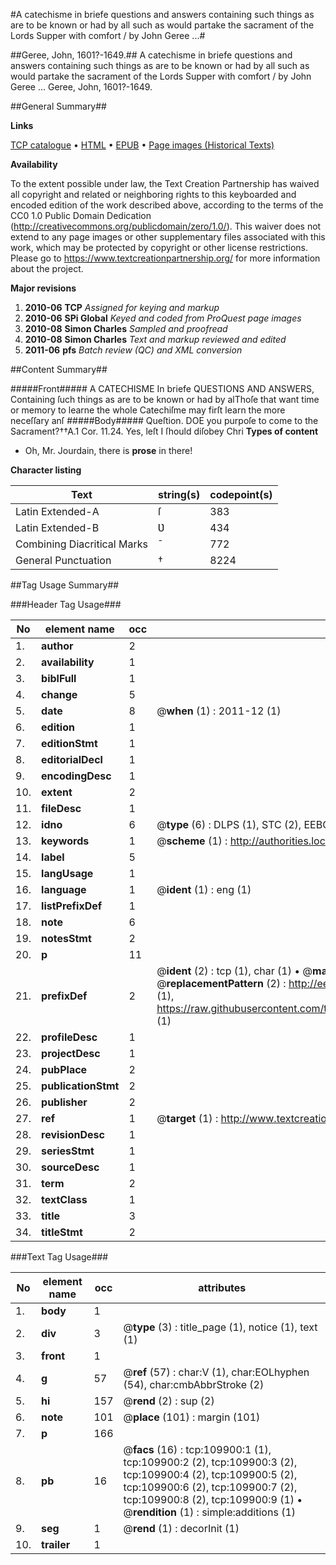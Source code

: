 #A catechisme in briefe questions and answers containing such things as are to be known or had by all such as would partake the sacrament of the Lords Supper with comfort / by John Geree ...#

##Geree, John, 1601?-1649.##
A catechisme in briefe questions and answers containing such things as are to be known or had by all such as would partake the sacrament of the Lords Supper with comfort / by John Geree ...
Geree, John, 1601?-1649.

##General Summary##

**Links**

[TCP catalogue](http://www.ota.ox.ac.uk/tcp/)  • 
[HTML](http://tei.it.ox.ac.uk/tcp/Texts-HTML/free/A42/A42650.html)  • 
[EPUB](http://tei.it.ox.ac.uk/tcp/Texts-EPUB/free/A42/A42650.epub) • 
[Page images (Historical Texts)](https://historicaltexts.jisc.ac.uk/eebo-26981562e)

**Availability**

To the extent possible under law, the Text Creation Partnership has waived all copyright and related or neighboring rights to this keyboarded and encoded edition of the work described above, according to the terms of the CC0 1.0 Public Domain Dedication (http://creativecommons.org/publicdomain/zero/1.0/). This waiver does not extend to any page images or other supplementary files associated with this work, which may be protected by copyright or other license restrictions. Please go to https://www.textcreationpartnership.org/ for more information about the project.

**Major revisions**

1. __2010-06__ __TCP__ *Assigned for keying and markup*
1. __2010-06__ __SPi Global__ *Keyed and coded from ProQuest page images*
1. __2010-08__ __Simon Charles__ *Sampled and proofread*
1. __2010-08__ __Simon Charles__ *Text and markup reviewed and edited*
1. __2011-06__ __pfs__ *Batch review (QC) and XML conversion*

##Content Summary##

#####Front#####
A CATECHISME In briefe QUESTIONS AND ANSWERS, Containing ſuch things as are to be known or had by alThoſe that want time or memory to learne the whole Catechiſme may firſt learn the more neceſſary anſ
#####Body#####
Queſtion. DOE you purpoſe to come to the Sacrament?††A.1 Cor. 11.24. Yes, leſt I ſhould diſobey Chri
**Types of content**

  * Oh, Mr. Jourdain, there is **prose** in there!

**Character listing**


|Text|string(s)|codepoint(s)|
|---|---|---|
|Latin Extended-A|ſ|383|
|Latin Extended-B|Ʋ|434|
|Combining             Diacritical Marks|̄|772|
|General Punctuation|†|8224|

##Tag Usage Summary##

###Header Tag Usage###

|No|element name|occ|attributes|
|---|---|---|---|
|1.|__author__|2||
|2.|__availability__|1||
|3.|__biblFull__|1||
|4.|__change__|5||
|5.|__date__|8| @__when__ (1) : 2011-12 (1)|
|6.|__edition__|1||
|7.|__editionStmt__|1||
|8.|__editorialDecl__|1||
|9.|__encodingDesc__|1||
|10.|__extent__|2||
|11.|__fileDesc__|1||
|12.|__idno__|6| @__type__ (6) : DLPS (1), STC (2), EEBO-CITATION (1), OCLC (1), VID (1)|
|13.|__keywords__|1| @__scheme__ (1) : http://authorities.loc.gov/ (1)|
|14.|__label__|5||
|15.|__langUsage__|1||
|16.|__language__|1| @__ident__ (1) : eng (1)|
|17.|__listPrefixDef__|1||
|18.|__note__|6||
|19.|__notesStmt__|2||
|20.|__p__|11||
|21.|__prefixDef__|2| @__ident__ (2) : tcp (1), char (1)  •  @__matchPattern__ (2) : ([0-9\-]+):([0-9IVX]+) (1), (.+) (1)  •  @__replacementPattern__ (2) : http://eebo.chadwyck.com/downloadtiff?vid=$1&page=$2 (1), https://raw.githubusercontent.com/textcreationpartnership/Texts/master/tcpchars.xml#$1 (1)|
|22.|__profileDesc__|1||
|23.|__projectDesc__|1||
|24.|__pubPlace__|2||
|25.|__publicationStmt__|2||
|26.|__publisher__|2||
|27.|__ref__|1| @__target__ (1) : http://www.textcreationpartnership.org/docs/. (1)|
|28.|__revisionDesc__|1||
|29.|__seriesStmt__|1||
|30.|__sourceDesc__|1||
|31.|__term__|2||
|32.|__textClass__|1||
|33.|__title__|3||
|34.|__titleStmt__|2||


###Text Tag Usage###

|No|element name|occ|attributes|
|---|---|---|---|
|1.|__body__|1||
|2.|__div__|3| @__type__ (3) : title_page (1), notice (1), text (1)|
|3.|__front__|1||
|4.|__g__|57| @__ref__ (57) : char:V (1), char:EOLhyphen (54), char:cmbAbbrStroke (2)|
|5.|__hi__|157| @__rend__ (2) : sup (2)|
|6.|__note__|101| @__place__ (101) : margin (101)|
|7.|__p__|166||
|8.|__pb__|16| @__facs__ (16) : tcp:109900:1 (1), tcp:109900:2 (2), tcp:109900:3 (2), tcp:109900:4 (2), tcp:109900:5 (2), tcp:109900:6 (2), tcp:109900:7 (2), tcp:109900:8 (2), tcp:109900:9 (1)  •  @__rendition__ (1) : simple:additions (1)|
|9.|__seg__|1| @__rend__ (1) : decorInit (1)|
|10.|__trailer__|1||
